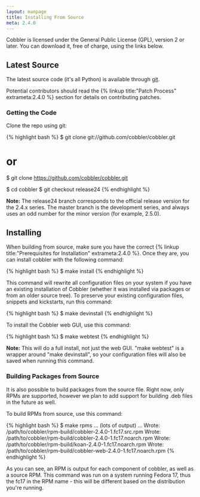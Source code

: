 ```yaml
---
layout: manpage
title: Installing From Source
meta: 2.4.0
---
```


Cobbler is licensed under the General Public License (GPL), version 2 or later. You can download it, free of charge, using the links below.

## Latest Source

The latest source code (it's all Python) is available through [git](https://github.com/cobbler/cobbler).

Potential contributors should read the {% linkup title:"Patch Process" extrameta:2.4.0 %} section for details on contributing patches.

### Getting the Code

Clone the repo using git:

{% highlight bash %}
$ git clone git://github.com/cobbler/cobbler.git
# or
$ git clone https://github.com/cobbler/cobbler.git

$ cd cobbler
$ git checkout release24
{% endhighlight %}

<div class="alert alert-info alert-block"><b>Note:</b> The release24 branch corresponds to the official release version for the 2.4.x series. The master branch is the development series, and always uses an odd number for the minor version (for example, 2.5.0).</div>

## Installing

When building from source, make sure you have the correct {% linkup title:"Prerequisites for Installation" extrameta:2.4.0 %}. Once they are, you can install cobbler with the following command:

{% highlight bash %}
$ make install
{% endhighlight %}

This command will rewrite all configuration files on your system if you have an existing installation of Cobbler (whether it was installed via packages or from an older source tree). To preserve your existing configuration files, snippets and kickstarts, run this command:

{% highlight bash %}
$ make devinstall
{% endhighlight %}

To install the Cobbler web GUI, use this command:

{% highlight bash %}
$ make webtest
{% endhighlight %}

<div class="alert alert-info alert-block"><b>Note:</b> This will do a full install, not just the web GUI. "make webtest" is a wrapper around "make devinstall", so your configuration files will also be saved when running this command.</div>

### Building Packages from Source

It is also possible to build packages from the source file. Right now, only RPMs are supported, however we plan to add support for building .deb files in the future as well.

To build RPMs from source, use this command:

{% highlight bash %}
$ make rpms
... (lots of output) ...
Wrote: /path/to/cobbler/rpm-build/cobbler-2.4.0-1.fc17.src.rpm
Wrote: /path/to/cobbler/rpm-build/cobbler-2.4.0-1.fc17.noarch.rpm
Wrote: /path/to/cobbler/rpm-build/koan-2.4.0-1.fc17.noarch.rpm
Wrote: /path/to/cobbler/rpm-build/cobbler-web-2.4.0-1.fc17.noarch.rpm
{% endhighlight %}

As you can see, an RPM is output for each component of cobbler, as well as a source RPM. This command was run on a system running Fedora 17, thus the fc17 in the RPM name - this will be different based on the distribution you're running.
